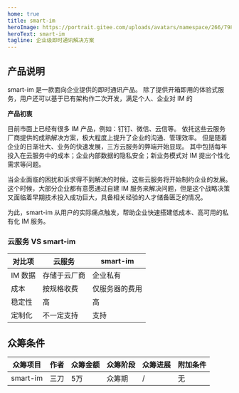 ```yaml
---
home: true
title: smart-im
heroImage: https://portrait.gitee.com/uploads/avatars/namespace/266/798143_smartboot_1578989513.png!avatar100
heroText: smart-im
tagline: 企业级即时通讯解决方案  
---
```

## 产品说明
smart-im 是一款面向企业提供的即时通讯产品。
除了提供开箱即用的体验式服务，用户还可以基于已有架构作二次开发，满足个人、企业对 IM 的

**产品初衷**

目前市面上已经有很多 IM 产品，例如：钉钉、微信、云信等。
依托这些云服务厂商提供的成熟解决方案，极大程度上提升了企业的沟通、管理效率。
但是随着企业的日渐壮大、业务的快速发展，三方云服务的弊端开始显现。
其中包括每年投入在云服务中的成本；企业内部数据的隐私安全；新业务模式对 IM 提出个性化需求等问题。

当企业面临的困扰和诉求得不到解决的时候，这些云服务将开始制约企业的发展。
这个时候，大部分企业都有意愿通过自建 IM 服务来解决问题，但是这个战略决策又面临着早期技术投入成功巨大，具备相关经验的人才储备匮乏的情况。

为此，smart-im 从用户的实际痛点触发，帮助企业快速搭建低成本、高可用的私有化 IM 服务。
### 云服务 VS smart-im
|对比项| 云服务 | smart-im |
|---|---|---|
|IM 数据|存储于云厂商|企业私有|
|成本|按规格收费|仅服务器的费用|
|稳定性|高|高|
|定制化|不一定支持|支持|
## 众筹条件

|众筹项目|作者|众筹金额|众筹阶段|众筹进展|附加条件|
|--|--|--|--|--|--|
|smart-im|三刀| 5万 |众筹期|/|无|